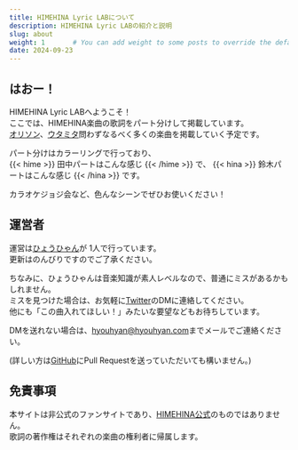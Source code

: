 ```yaml
---
title: HIMEHINA Lyric LABについて
description: HIMEHINA Lyric LABの紹介と説明
slug: about
weight: 1       # You can add weight to some posts to override the default sorting (date descending)
date: 2024-09-23
---
```

## はおー！
HIMEHINA Lyric LABへようこそ！  
ここでは、HIMEHINA楽曲の歌詞をパート分けして掲載しています。  
[オリソン](/categories/original/)、[ウタミタ](/categories/cover/)問わずなるべく多くの楽曲を掲載していく予定です。

パート分けはカラーリングで行っており、  
{{< hime >}}
田中パートはこんな感じ
{{< /hime >}}
で、
{{< hina >}}
鈴木パートはこんな感じ
{{< /hina >}}
です。

カラオケジョジ会など、色んなシーンでぜひお使いください！  


## 運営者

運営は[ひょうひゃん](https://twitter.com/hyouhyan)が 1人で行っています。  
更新はのんびりですのでご了承ください。  

ちなみに、ひょうひゃんは音楽知識が素人レベルなので、普通にミスがあるかもしれません。  
ミスを見つけた場合は、お気軽に[Twitter](https://twitter.com/hyouhyan)のDMに連絡してください。  
他にも「この曲入れてほしい！」みたいな要望などもお待ちしています。

DMを送れない場合は、[hyouhyan@hyouhyan.com](mailto:hyouhyan@hyouhyan.com)までメールでご連絡ください。  

(詳しい方は[GitHub](https://github.com/hyouhyan/himehina_lyricLab)にPull Requestを送っていただいても構いません。)


## 免責事項
本サイトは非公式のファンサイトであり、[HIMEHINA公式](https://himehina.jp/)のものではありません。  
歌詞の著作権はそれぞれの楽曲の権利者に帰属します。  
